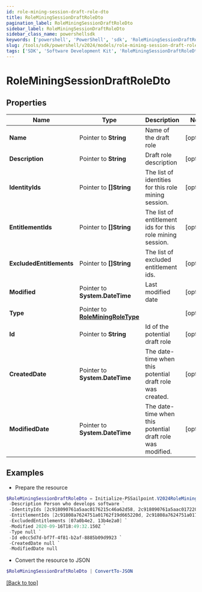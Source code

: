 ```yaml
---
id: role-mining-session-draft-role-dto
title: RoleMiningSessionDraftRoleDto
pagination_label: RoleMiningSessionDraftRoleDto
sidebar_label: RoleMiningSessionDraftRoleDto
sidebar_class_name: powershellsdk
keywords: ['powershell', 'PowerShell', 'sdk', 'RoleMiningSessionDraftRoleDto'] 
slug: /tools/sdk/powershell/v2024/models/role-mining-session-draft-role-dto
tags: ['SDK', 'Software Development Kit', 'RoleMiningSessionDraftRoleDto']
---
```



# RoleMiningSessionDraftRoleDto

## Properties

Name | Type | Description | Notes
------------ | ------------- | ------------- | -------------
**Name** |  Pointer to **String** | Name of the draft role | [optional] 
**Description** |  Pointer to **String** | Draft role description | [optional] 
**IdentityIds** |  Pointer to **[]String** | The list of identities for this role mining session. | [optional] 
**EntitlementIds** |  Pointer to **[]String** | The list of entitlement ids for this role mining session. | [optional] 
**ExcludedEntitlements** |  Pointer to **[]String** | The list of excluded entitlement ids. | [optional] 
**Modified** |  Pointer to **System.DateTime** | Last modified date | [optional] 
**Type** |  Pointer to [**RoleMiningRoleType**](role-mining-role-type) |  | [optional] 
**Id** |  Pointer to **String** | Id of the potential draft role | [optional] 
**CreatedDate** |  Pointer to **System.DateTime** | The date-time when this potential draft role was created. | [optional] 
**ModifiedDate** |  Pointer to **System.DateTime** | The date-time when this potential draft role was modified. | [optional] 

## Examples

- Prepare the resource
```powershell
$RoleMiningSessionDraftRoleDto = Initialize-PSSailpoint.V2024RoleMiningSessionDraftRoleDto  -Name Saved RM Session - 07/10 `
 -Description Person who develops software `
 -IdentityIds [2c918090761a5aac0176215c46a62d58, 2c918090761a5aac01722015c46a62d42] `
 -EntitlementIds [2c91808a7624751a01762f19d665220d, 2c91808a7624751a01762f19d67c220e] `
 -ExcludedEntitlements [07a0b4e2, 13b4e2a0] `
 -Modified 2020-09-16T18:49:32.150Z `
 -Type null `
 -Id e0cc5d7d-bf7f-4f81-b2af-8885b09d9923 `
 -CreatedDate null `
 -ModifiedDate null
```

- Convert the resource to JSON
```powershell
$RoleMiningSessionDraftRoleDto | ConvertTo-JSON
```


[[Back to top]](#) 

